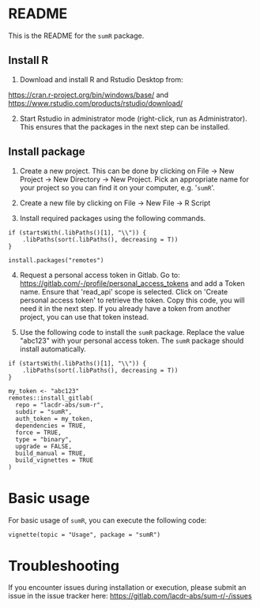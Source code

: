 # README

This is the README for the `sumR` package.

## Install R
1. Download and install R and Rstudio Desktop from:

https://cran.r-project.org/bin/windows/base/ and https://www.rstudio.com/products/rstudio/download/

2. Start Rstudio in administrator mode (right-click, run as Administrator). This ensures that the packages in the next step can be installed.

## Install package

1. Create a new project. This can be done by clicking on File -> New Project -> New Directory -> New Project. Pick an appropriate name for your project so you can find it on your computer, e.g. '`sumR`'.

2. Create a new file by clicking on File -> New File -> R Script

3. Install required packages using the following commands.

```{r eval = F, echo = T}
if (startsWith(.libPaths()[1], "\\")) {
    .libPaths(sort(.libPaths(), decreasing = T))
}

install.packages("remotes")
```

4. Request a personal access token in Gitlab. Go to: https://gitlab.com/-/profile/personal_access_tokens and add a Token name. Ensure that 'read_api' scope is selected. Click on 'Create personal access token' to retrieve the token. Copy this code, you will need it in the next step. If you already have a token from another project, you can use that token instead.

5. Use the following code to install the `sumR` package. Replace the value "abc123" with your personal access token. The `sumR` package should install automatically. 


```{r eval = F, echo = T}
if (startsWith(.libPaths()[1], "\\")) {
    .libPaths(sort(.libPaths(), decreasing = T))
}

my_token <- "abc123"
remotes::install_gitlab(
  repo = "lacdr-abs/sum-r",
  subdir = "sumR",
  auth_token = my_token,
  dependencies = TRUE,
  force = TRUE,
  type = "binary",
  upgrade = FALSE,
  build_manual = TRUE,
  build_vignettes = TRUE
)
```

# Basic usage

For basic usage of `sumR`, you can execute the following code:

```{r eval = F, echo = T}
vignette(topic = "Usage", package = "sumR")
```

# Troubleshooting

If you encounter issues during installation or execution, please submit an issue in the issue tracker here: https://gitlab.com/lacdr-abs/sum-r/-/issues
